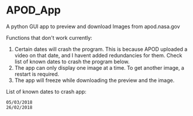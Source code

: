 # APOD_App
A python GUI app to preview and download Images from apod.nasa.gov

Functions that don't work currently:
  1. Certain dates will crash the program. This is because APOD uploaded a video on that date, and I havent added redundancies for them.
     Check list of known dates to crash the program below.
  2. The app can only display one image at a time. To get another image, a restart is required.
  3. The app will freeze while downloading the preview and the image.
  

List of known dates to crash app:

    05/03/2018  
    26/02/2018
 
